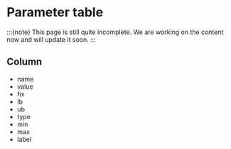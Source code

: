 # Parameter table
:::{note}
This page is still quite incomplete. We are working on the content now and will update it soon.
:::

## Column
* name
* value
* fix
* lb
* ub
* type
* min
* max
* label
